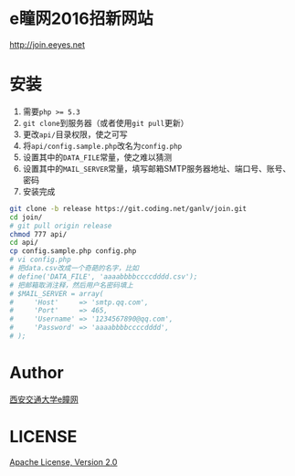 # e瞳网2016招新网站
<http://join.eeyes.net>

# 安装
1. 需要`php >= 5.3`
2. `git clone`到服务器（或者使用`git pull`更新）
3. 更改`api/`目录权限，使之可写
4. 将`api/config.sample.php`改名为`config.php`
5. 设置其中的`DATA_FILE`常量，使之难以猜测
6. 设置其中的`MAIL_SERVER`常量，填写邮箱SMTP服务器地址、端口号、账号、密码
7. 安装完成

```bash
git clone -b release https://git.coding.net/ganlv/join.git
cd join/
# git pull origin release
chmod 777 api/
cd api/
cp config.sample.php config.php
# vi config.php
# 把data.csv改成一个奇葩的名字，比如
# define('DATA_FILE', 'aaaabbbbccccdddd.csv');
# 把邮箱取消注释，然后用户名密码填上
# $MAIL_SERVER = array(
#     'Host'     => 'smtp.qq.com',
#     'Port'     => 465,
#     'Username' => '1234567890@qq.com',
#     'Password' => 'aaaabbbbccccdddd',
# );

```

# Author
[西安交通大学e瞳网](http://www.eeyes.net/)

# LICENSE
[Apache License, Version 2.0](http://www.apache.org/licenses/LICENSE-2.0)
